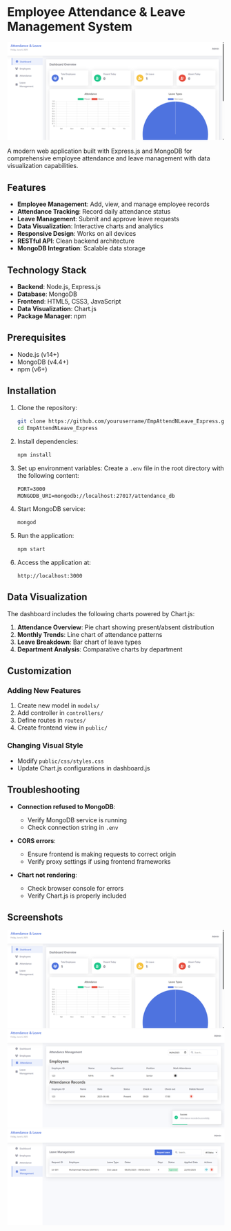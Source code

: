 # Employee Attendance & Leave Management System

![System Dashboard](public/assets/dashboard.png)

A modern web application built with Express.js and MongoDB for comprehensive employee attendance and leave management with data visualization capabilities.

## Features

- **Employee Management**: Add, view, and manage employee records
- **Attendance Tracking**: Record daily attendance status
- **Leave Management**: Submit and approve leave requests
- **Data Visualization**: Interactive charts and analytics
- **Responsive Design**: Works on all devices
- **RESTful API**: Clean backend architecture
- **MongoDB Integration**: Scalable data storage

## Technology Stack

- **Backend**: Node.js, Express.js
- **Database**: MongoDB
- **Frontend**: HTML5, CSS3, JavaScript
- **Data Visualization**: Chart.js
- **Package Manager**: npm

## Prerequisites

- Node.js (v14+)
- MongoDB (v4.4+)
- npm (v6+)

## Installation

1. Clone the repository:
   ```bash
   git clone https://github.com/yourusername/EmpAttendNLeave_Express.git
   cd EmpAttendNLeave_Express
   ```

2. Install dependencies:
   ```bash
   npm install
   ```

3. Set up environment variables:
   Create a `.env` file in the root directory with the following content:
   ```
   PORT=3000
   MONGODB_URI=mongodb://localhost:27017/attendance_db
   ```

4. Start MongoDB service:
   ```bash
   mongod
   ```

5. Run the application:
   ```bash
   npm start
   ```

6. Access the application at:
   ```
   http://localhost:3000
   ```

## Data Visualization

The dashboard includes the following charts powered by Chart.js:

1. **Attendance Overview**: Pie chart showing present/absent distribution
2. **Monthly Trends**: Line chart of attendance patterns
3. **Leave Breakdown**: Bar chart of leave types
4. **Department Analysis**: Comparative charts by department

## Customization

### Adding New Features
1. Create new model in `models/`
2. Add controller in `controllers/`
3. Define routes in `routes/`
4. Create frontend view in `public/`

### Changing Visual Style
- Modify `public/css/styles.css`
- Update Chart.js configurations in dashboard.js

## Troubleshooting

- **Connection refused to MongoDB**:
  - Verify MongoDB service is running
  - Check connection string in `.env`

- **CORS errors**:
  - Ensure frontend is making requests to correct origin
  - Verify proxy settings if using frontend frameworks

- **Chart not rendering**:
  - Check browser console for errors
  - Verify Chart.js is properly included

## Screenshots

![Dashboard View](public/assets/dashboard.png)
![Attendance Page](public/assets/attendance.png)
![Leave Management](public/assets/leave.png)
